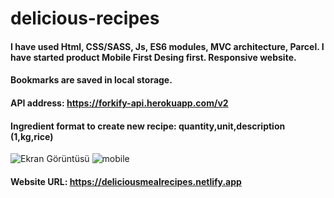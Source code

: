 # delicious-recipes
#### I have used Html, CSS/SASS, Js, ES6 modules, MVC architecture, Parcel. I have started product Mobile First Desing first. Responsive website.
#### Bookmarks are saved in local storage.
#### API address: https://forkify-api.herokuapp.com/v2
#### Ingredient format to create new recipe: quantity,unit,description (1,kg,rice)

![Ekran Görüntüsü](https://user-images.githubusercontent.com/99605875/212409348-e7b76a3b-7893-4350-9bf4-f8a1d2239b88.png)
![mobile](https://user-images.githubusercontent.com/99605875/212409361-4d2dd086-f040-42d9-b365-ae470029d0c7.jpg)

#### Website URL: https://deliciousmealrecipes.netlify.app
